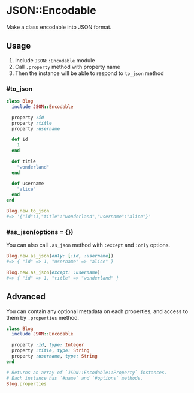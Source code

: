 # JSON::Encodable
Make a class encodable into JSON format.

## Usage
1. Include `JSON::Encodable` module
2. Call `.property` method with property name
3. Then the instance will be able to respond to `to_json` method

### #to_json
```ruby
class Blog
  include JSON::Encodable

  property :id
  property :title
  property :username

  def id
    1
  end

  def title
    "wonderland"
  end

  def username
    "alice"
  end
end

Blog.new.to_json
#=> '{"id":1,"title":"wonderland","username":"alice"}'
```

### #as_json(options = {})
You can also call `.as_json` method with `:except` and `:only` options.

```ruby
Blog.new.as_json(only: [:id, :username])
#=> { "id" => 1, "username" => "alice" }

Blog.new.as_json(except: :username)
#=> { "id" => 1, "title" => "wonderland" }
```

## Advanced
You can contain any optional metadata on each properties,
and access to them by `.properties` method.

```rb
class Blog
  include JSON::Encodable

  property :id, type: Integer
  property :title, type: String
  property :username, type: String
end

# Returns an array of `JSON::Encodable::Property` instances.
# Each instance has `#name` and `#options` methods.
Blog.properties
```
